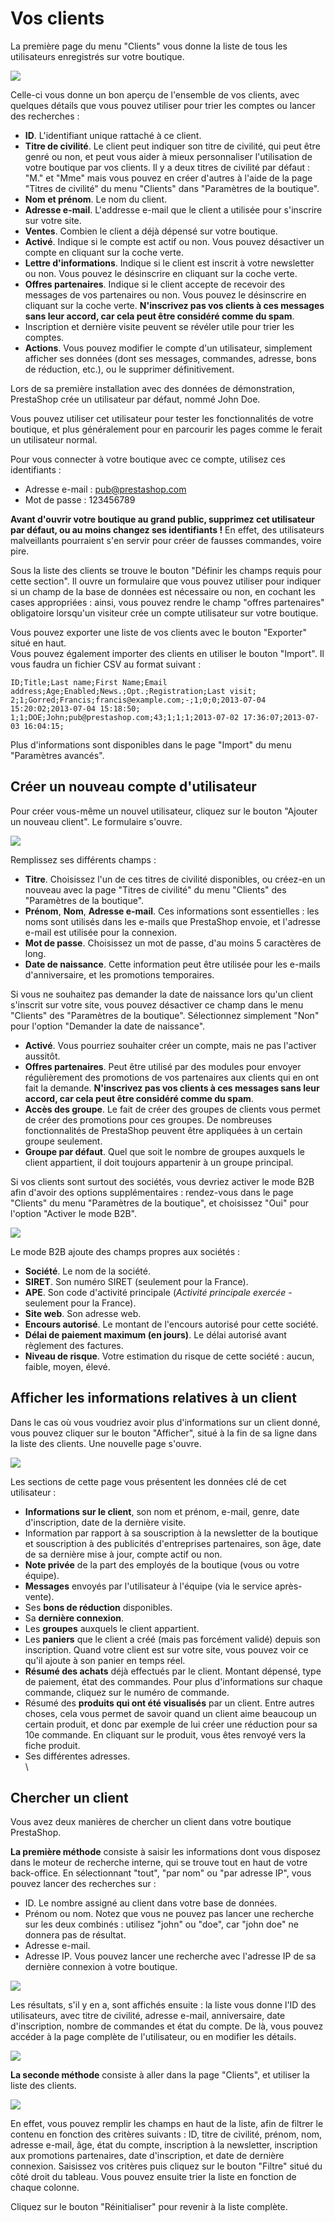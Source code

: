 # Vos clients

La première page du menu "Clients" vous donne la liste de tous les utilisateurs enregistrés sur votre boutique.

![](../../../.gitbook/assets/40534017.png)

Celle-ci vous donne un bon aperçu de l'ensemble de vos clients, avec quelques détails que vous pouvez utiliser pour trier les comptes ou lancer des recherches :

* **ID**. L'identifiant unique rattaché à ce client.
* **Titre de civilité**. Le client peut indiquer son titre de civilité, qui peut être genré ou non, et peut vous aider à mieux personnaliser l'utilisation de votre boutique par vos clients. Il y a deux titres de civilité par défaut : "M." et "Mme" mais vous pouvez en créer d'autres à l'aide de la page "Titres de civilité" du menu "Clients" dans "Paramètres de la boutique".
* **Nom et prénom**. Le nom du client.
* **Adresse e-mail**. L'addresse e-mail que le client a utilisée pour s'inscrire sur votre site.
* **Ventes**. Combien le client a déjà dépensé sur votre boutique.
* **Activé**. Indique si le compte est actif ou non. Vous pouvez désactiver un compte en cliquant sur la coche verte.
* **Lettre d'informations**. Indique si le client est inscrit à votre newsletter ou non. Vous pouvez le désinscrire en cliquant sur la coche verte.
* **Offres partenaires**. Indique si le client accepte de recevoir des messages de vos partenaires ou non. Vous pouvez le désinscrire en cliquant sur la coche verte. **N'inscrivez pas vos clients à ces messages sans leur accord, car cela peut être considéré comme du spam**.
* Inscription et dernière visite peuvent se révéler utile pour trier les comptes.
* **Actions**. Vous pouvez modifier le compte d'un utilisateur, simplement afficher ses données (dont ses messages, commandes, adresse, bons de réduction, etc.), ou le supprimer définitivement.

Lors de sa première installation avec des données de démonstration, PrestaShop crée un utilisateur par défaut, nommé John Doe.

Vous pouvez utiliser cet utilisateur pour tester les fonctionnalités de votre boutique, et plus généralement pour en parcourir les pages comme le ferait un utilisateur normal.

Pour vous connecter à votre boutique avec ce compte, utilisez ces identifiants :

* Adresse e-mail : [pub@prestashop.com](mailto:pub@prestashop.com)
* Mot de passe : 123456789

**Avant d'ouvrir votre boutique au grand public, supprimez cet utilisateur par défaut, ou au moins changez ses identifiants !** En effet, des utilisateurs malveillants pourraient s'en servir pour créer de fausses commandes, voire pire.

Sous la liste des clients se trouve le bouton "Définir les champs requis pour cette section". Il ouvre un formulaire que vous pouvez utiliser pour indiquer si un champ de la base de données est nécessaire ou non, en cochant les cases appropriées : ainsi, vous pouvez rendre le champ "offres partenaires" obligatoire lorsqu'un visiteur crée un compte utilisateur sur votre boutique.

Vous pouvez exporter une liste de vos clients avec le bouton "Exporter" situé en haut.\
Vous pouvez également importer des clients en utiliser le bouton "Import". Il vous faudra un fichier CSV au format suivant :

```
ID;Title;Last name;First Name;Email address;Age;Enabled;News.;Opt.;Registration;Last visit;
2;1;Gorred;Francis;francis@example.com;-;1;0;0;2013-07-04 15:20:02;2013-07-04 15:18:50;
1;1;DOE;John;pub@prestashop.com;43;1;1;1;2013-07-02 17:36:07;2013-07-03 16:04:15;
```

Plus d'informations sont disponibles dans le page "Import" du menu "Paramètres avancés".

## Créer un nouveau compte d'utilisateur <a href="vosclients-creerunnouveaucomptedutilisateur" id="vosclients-creerunnouveaucomptedutilisateur"></a>

Pour créer vous-même un nouvel utilisateur, cliquez sur le bouton "Ajouter un nouveau client". Le formulaire s'ouvre.

![](../../../.gitbook/assets/40534019.png)

Remplissez ses différents champs :

* **Titre**. Choisissez l'un de ces titres de civilité disponibles, ou créez-en un nouveau avec la page "Titres de civilité" du menu "Clients" des "Paramètres de la boutique".
* **Prénom**, **Nom**, **Adresse e-mail**. Ces informations sont essentielles : les noms sont utilisés dans les e-mails que PrestaShop envoie, et l'adresse e-mail est utilisée pour la connexion.
* **Mot de passe**. Choisissez un mot de passe, d'au moins 5 caractères de long.
* **Date de naissance**. Cette information peut être utilisée pour les e-mails d'anniversaire, et les promotions temporaires.

Si vous ne souhaitez pas demander la date de naissance lors qu'un client s'inscrit sur votre site, vous pouvez désactiver ce champ dans le menu "Clients" des "Paramètres de la boutique". Sélectionnez simplement "Non" pour l'option "Demander la date de naissance".

* **Activé**. Vous pourriez souhaiter créer un compte, mais ne pas l'activer aussitôt.
* **Offres partenaires**. Peut être utilisé par des modules pour envoyer régulièrement des promotions de vos partenaires aux clients qui en ont fait la demande. **N'inscrivez pas vos clients à ces messages sans leur accord, car cela peut être considéré comme du spam**.
* **Accès des groupe**. Le fait de créer des groupes de clients vous permet de créer des promotions pour ces groupes. De nombreuses fonctionnalités de PrestaShop peuvent être appliquées à un certain groupe seulement.
* **Groupe par défaut**. Quel que soit le nombre de groupes auxquels le client appartient, il doit toujours appartenir à un groupe principal.

Si vos clients sont surtout des sociétés, vous devriez activer le mode B2B afin d'avoir des options supplémentaires : rendez-vous dans le page "Clients" du menu "Paramètres de la boutique", et choisissez "Oui" pour l'option "Activer le mode B2B".

![](../../../.gitbook/assets/52298247.png)

Le mode B2B ajoute des champs propres aux sociétés :

* **Société**. Le nom de la société.
* **SIRET**. Son numéro SIRET (seulement pour la France).
* **APE**.  Son code d'activité principale (_Activité principale exercée_ - seulement pour la France).
* **Site web**. Son adresse web.
* **Encours autorisé**. Le montant de l'encours autorisé pour cette société.
* **Délai de paiement maximum (en jours)**. Le délai autorisé avant règlement des factures.
* **Niveau de risque**. Votre estimation du risque de cette société : aucun, faible, moyen, élevé.

## Afficher les informations relatives à un client <a href="vosclients-afficherlesinformationsrelativesaunclient" id="vosclients-afficherlesinformationsrelativesaunclient"></a>

Dans le cas où vous voudriez avoir plus d'informations sur un client donné, vous pouvez cliquer sur le bouton "Afficher", situé à la fin de sa ligne dans la liste des clients. Une nouvelle page s'ouvre.

![](../../../.gitbook/assets/40534020.png)

Les sections de cette page vous présentent les données clé de cet utilisateur :

* **Informations sur le client**, son nom et prénom, e-mail, genre, date d'inscription, date de la dernière visite.
* Information par rapport à sa souscription à la newsletter de la boutique et souscription à des publicités d'entreprises partenaires, son âge, date de sa dernière mise à jour, compte actif ou non.
* **Note privée** de la part des employés de la boutique (vous ou votre équipe).
* **Messages** envoyés par l'utilisateur à l'équipe (via le service après-vente).
* Ses **bons de réduction** disponibles.
* Sa **dernière connexion**.
* Les **groupes** auxquels le client appartient.
* Les **paniers** que le client a créé (mais pas forcément validé) depuis son inscription. Quand votre client est sur votre site, vous pouvez voir ce qu'il ajoute à son panier en temps réel.
* **Résumé des achats** déjà effectués par le client. Montant dépensé, type de paiement, état des commandes. Pour plus d'informations sur chaque commande, cliquez sur le numéro de commande.
* Résumé des **produits qui ont été visualisés** par un client. Entre autres choses, cela vous permet de savoir quand un client aime beaucoup un certain produit, et donc par exemple de lui créer une réduction pour sa 10e commande. En cliquant sur le produit, vous êtes renvoyé vers la fiche produit.
* Ses différentes adresses.\
  \


## Chercher un client <a href="vosclients-chercherunclient" id="vosclients-chercherunclient"></a>

Vous avez deux manières de chercher un client dans votre boutique PrestaShop.

**La première méthode** consiste à saisir les informations dont vous disposez dans le moteur de recherche interne, qui se trouve tout en haut de votre back-office. En sélectionnant "tout", "par nom" ou "par adresse IP", vous pouvez lancer des recherches sur :

* ID. Le nombre assigné au client dans votre base de données.
* Prénom ou nom. Notez que vous ne pouvez pas lancer une recherche sur les deux combinés : utilisez "john" ou "doe", car "john doe" ne donnera pas de résultat.
* Adresse e-mail.
* Adresse IP. Vous pouvez lancer une recherche avec l'adresse IP de sa dernière connexion à votre boutique.

![](../../../.gitbook/assets/52298246.png)

Les résultats, s'il y en a, sont affichés ensuite : la liste vous donne l'ID des utilisateurs, avec titre de civilité, adresse e-mail, anniversaire, date d'inscription, nombre de commandes et état du compte. De là, vous pouvez accéder à la page complète de l'utilisateur, ou en modifier les détails.

![](../../../.gitbook/assets/40534022.png)

**La seconde méthode** consiste à aller dans la page "Clients", et utiliser la liste des clients.

![](../../../.gitbook/assets/40534023.png)

En effet, vous pouvez remplir les champs en haut de la liste, afin de filtrer le contenu en fonction des critères suivants : ID, titre de civilité, prénom, nom, adresse e-mail, âge, état du compte, inscription à la newsletter, inscription aux promotions partenaires, date d'inscription, et date de dernière connexion. Saisissez vos critères puis cliquez sur le bouton "Filtre" situé du côté droit du tableau. Vous pouvez ensuite trier la liste en fonction de chaque colonne.

Cliquez sur le bouton "Réinitialiser" pour revenir à la liste complète.
